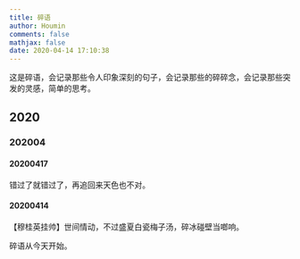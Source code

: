 ```yaml
---
title: 碎语
author: Houmin
comments: false
mathjax: false
date: 2020-04-14 17:10:38
---
```


这是碎语，会记录那些令人印象深刻的句子，会记录那些的碎碎念，会记录那些突发的灵感，简单的思考。



## 2020



### 202004



#### 20200417

错过了就错过了，再追回来天色也不对。

#### 20200414

【穆桂英挂帅】世间情动，不过盛夏白瓷梅子汤，碎冰碰壁当啷响。

碎语从今天开始。